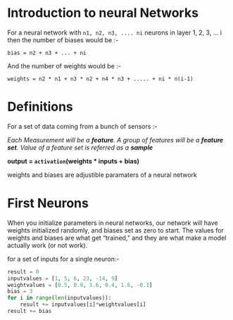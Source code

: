 # Introduction to neural Networks

For a neural network with `n1, n2, n3, .... ni` neurons in layer 1, 2, 3, ... i
then the number of biases would be :-

`bias = n2 + n3 + ... + ni`

And the number of weights would be :-

`weights = n2 * n1 + n3 * n2 + n4 * n3 + ..... + ni * n(i-1)`

# Definitions

For a set of data coming from a bunch of sensors :-

_Each Measurement will be a **feature**._
_A group of features will be a **feature set**._
_Value of a feature set is referred as a **sample**_

**output = `activation`(weights * inputs + bias)**

weights and biases are adjustible paramaters of a neural network

# First Neurons

When you initialize parameters in neural networks, our network will have weights initialized randomly, and biases set as zero to start. The values for weights and biases are what get “trained,” and they are what make a model actually work (or not work).

for a set of inputs for a single neuron:-
```python
result = 0
inputvalues = [1, 5, 6, 23, -14, 9]
weightvalues = [0.5, 0.9, 1.6, 0.4, 1.6, -0.1]
bias = 3
for i in range(len(inputvalues)):
    result += inputvalues[i]*weightvalues[i]
result += bias
```